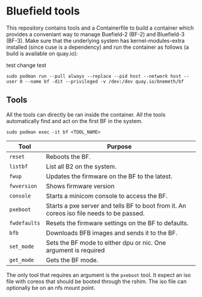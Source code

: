 # Bluefield tools
This repository contains tools and a Containerfile to build a container which provides a conveniant way to manage Buefield-2 (BF-2) and Bluefield-3 (BF-3). Make sure that the underlying system has kernel-modules-extra installed (since cuse is a dependency) and run the container as follows (a build is available on quay.io):

test change test

```
sudo podman run --pull always --replace --pid host --network host --user 0 --name bf -dit --privileged -v /dev:/dev quay.io/bnemeth/bf
```

## Tools

All the tools can directly be ran inside the container. All the tools automatically find and act on the first BF in the system.

```
sudo podman exec -it bf <TOOL_NAME>
```

| Tool         | Purpose                                                                                  |
|--------------|------------------------------------------------------------------------------------------|
| `reset`      | Reboots the BF.                                                                          |
| `listbf`     | List all B2 on the system.                                                               |
| `fwup`       | Updates the firmware on the BF to the latest.                                            |
| `fwversion`  | Shows firmware version                                                                   |
| `console`    | Starts a minicom console to access the BF.                                               |
| `pxeboot`    | Starts a pxe server and tells BF to boot from it. An coreos iso file needs to be passed. |
| `fwdefaults` | Resets the firmware settings on the BF to defaults.                                      |
| `bfb`        | Downloads BFB images and sends it to the BF.                                             |
| `set_mode`   | Sets the BF mode to either dpu or nic. One argument is required                          |
| `get_mode`   | Gets the BF mode.                                                                        |

The only tool that requires an argument is the `pxeboot` tool. It expect an iso file with coreos that should
be booted through the rshim. The iso file can optionally be on an nfs mount point.
